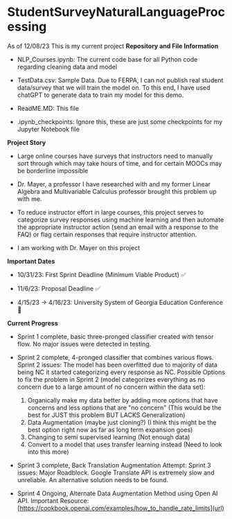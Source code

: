 # StudentSurveyNaturalLanguageProcessing
As of 12/08/23 This is my current project
**Repository and File Information**
- NLP_Courses.ipynb: The current code base for all Python code regarding cleaning data and model

- TestData.csv: Sample Data. Due to FERPA, I can not publish real student data/survey that we will train the model on. To this end, I have used chatGPT to generate data to train my model for this demo.
  
- ReadME.MD: This file 
  
- .ipynb_checkpoints: Ignore this, these are just some checkpoints for my Jupyter Notebook file
  
**Project Story**

- Large online courses have surveys that instructors need to manually sort through which may take hours of time, and for certain MOOCs may be borderline impossible
  
- Dr. Mayer, a professor I have researched with and my former Linear Algebra and Multivariable Calculus professor brought this problem up with me.
  
- To reduce instructor effort in large courses, this project serves to categorize survey responses using machine learning and then automate the appropriate instructor action (send an email with a response to the FAQ) or flag certain responses that require instructor attention.
  
- I am working with Dr. Mayer on this project 

**Important Dates**

- 10/31/23: First Sprint Deadline (Minimum Viable Product) ✅

- 11/6/23: Proposal Deadline ✅

- 4/15/23 -> 4/16/23: University System of Georgia Education Conference 🔵


**Current Progress**

- Sprint 1 complete, basic three-pronged classifier created with tensor flow.
  No major issues were detected in testing.
  
- Sprint 2 complete, 4-pronged classifier that combines various flows.
  Sprint 2 issues: The model has been overfitted due to majority of data being NC it started categorizing every response as NC. 
  Possible Options to fix the problem in Sprint 2 (model categorizes everything as no concern due to a large amount of no concern within the data set):

    1. Organically make my data better by adding more options that have concerns and less options that are "no concern" (This would be the best for JUST this problem BUT LACKS Generalization)
    2. Data Augmentation (maybe just cloning?) (I think this might be the best option right now as far as long term expansion goes)
    3. Changing to semi supervised learning (Not enough data)
    4. Convert to a model that uses transfer learning instead (Need to look into this more)
       
- Sprint 3 complete, Back Translation Augmentation Attempt:
    Sprint 3 issues: Major Roadblock. Google Translate API is extremely slow and unreliable. An alternative solution needs to be found.

- Sprint 4 Ongoing, Alternate Data Augmentation Method using Open AI API. 
    Important Resource: [https://cookbook.openai.com/examples/how_to_handle_rate_limits](url)
  
    
